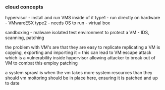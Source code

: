 ### cloud concepts

hypervisor - install and run VMS inside of it
  type1 - run directly on hardware - VMwareESX
  type2 - needs OS to run - virtual box

sandboxing - malware isolated test environment
to protect a VM - IDS, scanning, patching

the problem with VM's are that they are easy to replicate
replicating a VM is copying, exporting and importing it = this can lead to VM escape attack which is a vulnerability inside hypervisor allowing attacker to break out of VM
to combat this employ patching

a system sprawl is when the vm takes more system resources than they should
vm moitoring should be in place here, ensuring it is patched and up to date
